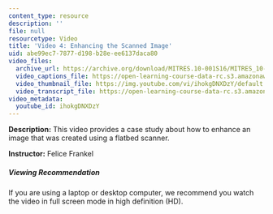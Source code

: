 ```yaml
---
content_type: resource
description: ''
file: null
resourcetype: Video
title: 'Video 4: Enhancing the Scanned Image'
uid: abe99ec7-7877-d198-b28e-ee6137daca80
video_files:
  archive_url: https://archive.org/download/MITRES.10-001S16/MITRES_10-001S16_Track05_300k.mp4
  video_captions_file: https://open-learning-course-data-rc.s3.amazonaws.com/res-10-001-making-science-and-engineering-pictures-a-practical-guide-to-presenting-your-work-spring-2016/1b4b5cdace0f57b2a2b0cf15a2fb8982_ihokgDNXDzY.vtt
  video_thumbnail_file: https://img.youtube.com/vi/ihokgDNXDzY/default.jpg
  video_transcript_file: https://open-learning-course-data-rc.s3.amazonaws.com/res-10-001-making-science-and-engineering-pictures-a-practical-guide-to-presenting-your-work-spring-2016/cc70097e00e8121bfa8d1756818f3290_ihokgDNXDzY.pdf
video_metadata:
  youtube_id: ihokgDNXDzY
---
```


**Description:** This video provides a case study about how to enhance an image that was created using a flatbed scanner.

**Instructor:** Felice Frankel

##### Viewing Recommendation

If you are using a laptop or desktop computer, we recommend you watch the video in full screen mode in high definition (HD).